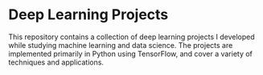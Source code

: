 # Deep Learning Projects

This repository contains a collection of deep learning projects I developed while studying machine learning and data science. The projects are implemented primarily in Python using TensorFlow, and cover a variety of techniques and applications.
